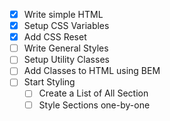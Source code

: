 - [X] Write simple HTML
- [X] Setup CSS Variables
- [X] Add CSS Reset
- [ ] Write General Styles
- [ ] Setup Utility Classes
- [ ] Add Classes to HTML using BEM
- [ ] Start Styling
  - [ ] Create a List of All Section
  - [ ] Style Sections one-by-one
